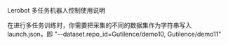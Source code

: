 Lerobot 多任务机器人控制使用说明

在进行多任务训练时，你需要把采集的不同的数据集作为字符串写入launch.json，即
"--dataset.repo_id=Gutilence/demo10, Gutilence/demo11"